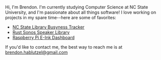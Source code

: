 Hi, I'm Brendon. I'm currently studying Computer Science at NC State University, and I'm passionate about all things software! I love working on projects in my spare time--here are some of favorites:

- [NC State Library Busyness Tracker](https://library-busyness-frontend.pages.dev/)
- [Rust Sonos Speaker Library](https://crates.io/crates/rusty-sonos)
- [Raspberry Pi E-Ink Dashboard](https://github.com/Brendon-Hablutzel/rpi-eink-dashboard)

If you'd like to contact me, the best way to reach me is at [brendon.hablutzel@gmail.com](mailto:brendon.hablutzel@gmail.com)
